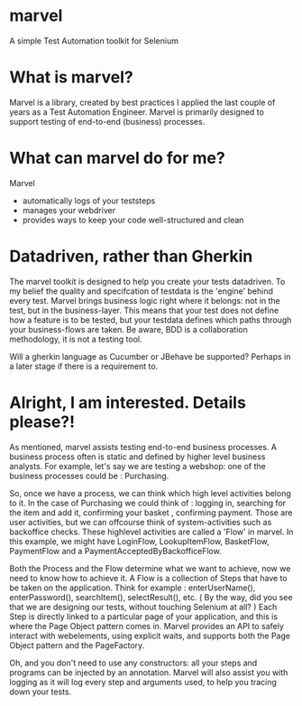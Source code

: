 # marvel
A simple Test Automation toolkit for Selenium

# What is marvel?
Marvel is a library, created by best practices I applied the last couple of years as a Test Automation Engineer. Marvel is 
primarily designed to support testing of end-to-end (business) processes. 

# What can marvel do for me?
Marvel 
* automatically logs of your teststeps
* manages your webdriver
* provides ways to keep your code well-structured and clean 

# Datadriven, rather than Gherkin
The marvel toolkit is designed to help you create your tests datadriven. To my belief the quality and specifcation 
of testdata is the 'engine' behind every test. Marvel brings business logic right where it belongs: not in the test, but in the business-layer. 
This means that your test does not define how a feature is to be tested, but your testdata defines which paths through your business-flows are taken.
Be aware, BDD is a collaboration methodology, it is not a testing tool. 

Will a gherkin language as Cucumber or JBehave be supported? 
Perhaps in a later stage if there is a requirement to. 

# Alright, I am interested. Details please?!
As mentioned, marvel assists testing end-to-end business processes. A business process often is static and defined by higher level business analysts.
For example, let's say we are testing a webshop: one of the business processes could be : Purchasing.

So, once we have a process, we can think which high level activities belong to it. In the case of Purchasing we could think of : logging in, searching for the item and add it, confirming your basket , confirming payment.
Those are user activities, but we can offcourse think of system-activities such as backoffice checks. These highlevel activities are called a 'Flow' in marvel.
In this example, we might have LoginFlow, LookupItemFlow, BasketFlow, PaymentFlow and a PaymentAcceptedByBackofficeFlow.

Both the Process and the Flow determine what we want to achieve, now we need to know how to achieve it. A Flow is a collection of Steps that have to be taken on the application. 
Think for example : enterUserName(), enterPassword(), searchItem(), selectResult(), etc. 
( By the way, did you see that we are designing our tests, without touching Selenium at all? )
Each Step is directly linked to a particular page of your application, and this is where the Page Object pattern comes in. Marvel provides
an API to safely interact with webelements, using explicit waits, and supports both the Page Object pattern and the PageFactory.

Oh, and you don't need to use any constructors: all your steps and programs can be injected by an annotation. Marvel will also assist  you with logging
as it will log every step and arguments used, to help you tracing down your tests.
